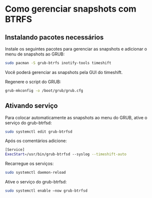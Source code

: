 # Como gerenciar snapshots com BTRFS
## Instalando pacotes necessários
Instale os seguintes pacotes para gerenciar as snapshots e adicionar o menu de snapshots ao GRUB:  
```bash
sudo pacman -S grub-btrfs inotify-tools timeshift
```  
Você poderá gerenciar as snapshots pela GUI do timeshift.

Regenere o script do GRUB:  
```bash
grub-mkconfig -o /boot/grub/grub.cfg
``` 

## Ativando serviço
Para colocar automaticamente as snapshots ao menu do GRUB, ative o serviço do grub-btrfsd:  
```bash
sudo systemctl edit grub-btrfsd
```  

Após os comentários adicione:  
```bash
[Service]
ExecStart=/usr/bin/grub-btrfsd --syslog --timeshift-auto
```  

Recarregue os serviços:  
```bash
sudo systemctl daemon-reload
```

Ative o serviço do grub-btrfsd:  
```bash
sudo systemctl enable —now grub-btrfsd
```
